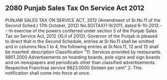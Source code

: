 ## 2080 Punjab Sales Tax On Service Act 2012
 
PUNJAB SALES TAX ON SERVICE ACT, 2012
(Amendment of Sr.No.11 of the Second Sched.)
17th October, 2012)
No.SO(TAX)1-9/2011, dated 6-10-2012.---In exercise of the powers conferred under section 5 of the Punjab Sales Tax on Service Act, 2012 (XLII of 2012), Governor of the Punjab is pleased to direct that in the Second Schedule, entries at Sr.No.11 shall be omitted and in columns Nos.1 to 4, the following entries at Sr.Nos.11, 12 and 13 shall be inserted:
description
Classification
"11.
Services provided by restaurants.
9801.2000
Advertisements on hoarding boards, pole signs and sign boards and on newspapers and periodicals other than classified advertisements.
Respective
Franchise service
9823.0000
Sixteen per cent" 2. This notification shall come into force at once.

